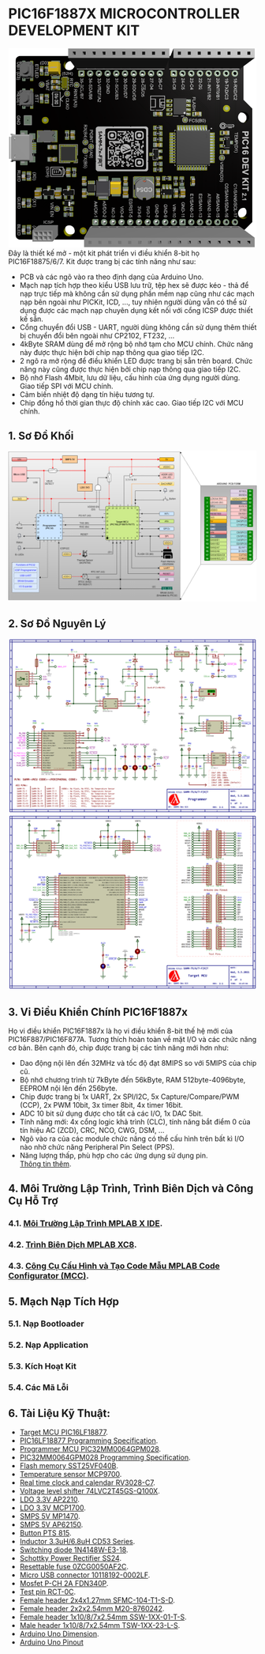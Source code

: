 # PIC16F1887X MICROCONTROLLER DEVELOPMENT KIT
![](https://github.com/sampidevkit/PIC16FDevKit/blob/master/HW/Product/Picture/PIC16DevKit.png?raw=true)
<br/>Đây là thiết kế mở - một kit phát triển vi điều khiển 8-bit họ PIC16F18875/6/7. Kit được trang bị các tính năng như sau:<br/>
* PCB và các ngõ vào ra theo định dạng của Arduino Uno.
* Mạch nạp tích hợp theo kiểu USB lưu trữ, tệp hex sẽ được kéo - thả để nạp trực tiếp mà không cần sử dụng phần mềm nạp cũng như các mạch nạp bên ngoài như PICKit, ICD, ..., tuy nhiên người dùng vẫn có thể sử dụng được các mạch nạp chuyên dụng kết nối với cổng ICSP được thiết kế sẵn.
* Cổng chuyển đổi USB - UART, người dùng không cần sử dụng thêm thiết bị chuyển đổi bên ngoài như CP2102, FT232, ...
* 4kByte SRAM dùng để mở rộng bộ nhớ tạm cho MCU chính. Chức năng này được thực hiện bởi chip nạp thông qua giao tiếp I2C.
* 2 ngõ ra mở rộng để điều khiển LED được trang bị sẵn trên board. Chức năng này cũng được thực hiện bởi chip nạp thông qua giao tiếp I2C.
* Bộ nhớ Flash 4Mbit, lưu dữ liệu, cấu hình của ứng dụng người dùng. Giao tiếp SPI với MCU chính.
* Cảm biến nhiệt độ dạng tín hiệu tương tự.
* Chip đồng hồ thời gian thực độ chính xác cao. Giao tiếp I2C với MCU chính.<br/>
## 1. Sơ Đồ Khối
![](https://github.com/sampidevkit/PIC16FDevKit/blob/master/Docs/Diagram.png?raw=true)
## 2. Sơ Đồ Nguyên Lý
![](https://github.com/sampidevkit/PIC16FDevKit/blob/master/HW/Product/Schematic/PIC16DevKit_001.png?raw=true)
<br/>
![](https://github.com/sampidevkit/PIC16FDevKit/blob/master/HW/Product/Schematic/PIC16DevKit_002.png?raw=true)
## 3. Vi Điều Khiển Chính PIC16F1887x
Họ vi điều khiển PIC16F1887x là họ vi điều khiển 8-bit thế hệ mới của PIC16F887/PIC16F877A. Tương thích hoàn toàn về mặt I/O và các chức năng cơ bản. Bên cạnh đó, chip được trang bị các tính năng mới hơn như:<br/>
* Dao động nội lên đến 32MHz và tốc độ đạt 8MIPS so với 5MIPS của chip cũ.
* Bộ nhớ chương trình từ 7kByte đến 56kByte, RAM 512byte-4096byte, EEPROM nội lên đến 256byte.
* Chip được trang bị 1x UART, 2x SPI/I2C, 5x Capture/Compare/PWM (CCP), 2x PWM 10bit, 3x timer 8bit, 4x timer 16bit.
* ADC 10 bit sử dụng được cho tất cả các I/O, 1x DAC 5bit.
* Tính năng mới: 4x cổng logic khả trình (CLC), tính năng bắt điểm 0 của tín hiệu AC (ZCD), CRC, NCO, CWG, DSM, ...
* Ngõ vào ra của các module chức năng có thể cấu hình trên bất kì I/O nào nhờ chức năng Peripheral Pin Select (PPS).
* Năng lượng thấp, phù hợp cho các ứng dụng sử dụng pin.<br/>
[Thông tin thêm](https://www.microchip.com/wwwproducts/ProductCompare/PIC16F877A/PIC16F18877).
## 4. Môi Trường Lập Trình, Trình Biên Dịch và Công Cụ Hỗ Trợ

### 4.1. [Môi Trường Lập Trình MPLAB X IDE](https://www.microchip.com/en-us/development-tools-tools-and-software/mplab-x-ide).

### 4.2. [Trình Biên Dịch MPLAB XC8](https://www.microchip.com/en-us/development-tools-tools-and-software/mplab-xc-compilers).

### 4.3. [Công Cụ Cấu Hình và Tạo Code Mẫu MPLAB Code Configurator (MCC)](https://www.microchip.com/en-us/development-tools-tools-and-software/embedded-software-center/mplab-code-configurator#Downloads).

## 5. Mạch Nạp Tích Hợp

### 5.1. Nạp Bootloader

### 5.2. Nạp Application

### 5.3. Kích Hoạt Kit

### 5.4. Các Mã Lỗi

## 6. Tài Liệu Kỹ Thuật:
* [Target MCU PIC16LF18877](https://ww1.microchip.com/downloads/en/DeviceDoc/PIC16LF1885777_Data_Sheet_40001825F.pdf).
* [PIC16LF18877 Programming Specification](https://ww1.microchip.com/downloads/en/DeviceDoc/40001753B.pdf).
* [Programmer MCU PIC32MM0064GPM028](https://ww1.microchip.com/downloads/en/DeviceDoc/PIC32MM0256GPM064-Family-Data-Sheet-DS60001387D.pdf).
* [PIC32MM0064GPM028 Programming Specification](https://ww1.microchip.com/downloads/en/DeviceDoc/PIC32MM-Families-Flash-Programming-Specification-DS60001364E.pdf).
* [Flash memory SST25VF040B](https://ww1.microchip.com/downloads/en/DeviceDoc/20005051E.pdf).
* [Temperature sensor MCP9700](https://ww1.microchip.com/downloads/en/DeviceDoc/20001942G.pdf).
* [Real time clock and calendar RV3028-C7](https://www.microcrystal.com/fileadmin/Media/Products/RTC/Datasheet/RV-3028-C7.pdf).
* [Voltage level shifter 74LVC2T45GS-Q100X](https://assets.nexperia.com/documents/data-sheet/74LVC_LVCH2T45_Q100.pdf).
* [LDO 3.3V AP2210](https://www.diodes.com/assets/Datasheets/AP2210.pdf).
* [LDO 3.3V MCP1700](https://ww1.microchip.com/downloads/en/DeviceDoc/MCP1700-Data-Sheet-20001826F.pdf).
* [SMPS 5V MP1470](https://www.monolithicpower.com/en/documentview/productdocument/index/version/2/document_type/Datasheet/lang/en/sku/MP1470/document_id/327/).
* [SMPS 5V AP62150](https://www.diodes.com/assets/Datasheets/AP62150.pdf).
* [Button PTS 815](https://www.ckswitches.com/media/2728/pts815.pdf).
* [Inductor 3.3uH/6.8uH CD53 Series](http://www.coilsjs.com/product/product_images/b/cn_D_1_108.pdf).
* [Switching diode 1N4148W-E3-18](https://www.vishay.com/docs/85748/1n4148w.pdf).
* [Schottky Power Rectifier SS24](https://www.onsemi.com/pdf/datasheet/ss24-d.pdf).
* [Resettable fuse 0ZCG0050AF2C](https://www.belfuse.com/resources/datasheets/circuitprotection/ds-cp-0zcg-series.pdf).
* [Micro USB connector 10118192-0002LF](https://www.amphenol-icc.com/media/wysiwyg/files/drawing/10118192.pdf).
* [Mosfet P-CH 2A FDN340P](https://www.onsemi.com/pdf/datasheet/fdn340p-d.pdf).
* [Test pin RCT-0C](https://www.te.com/commerce/DocumentDelivery/DDEController?Action=srchrtrv&DocNm=1773266&DocType=DS&DocLang=English).
* [Female header 2x4x1.27mm SFMC-104-T1-S-D](http://suddendocs.samtec.com/prints/sfm-thd.pdf).
* [Female header 2x2x2.54mm M20-8760242](https://cdn.harwin.com/pdfs/M20-876.pdf).
* [Female header 1x10/8/7x2.54mm SSW-1XX-01-T-S](http://suddendocs.samtec.com/catalog_english/ssq_th.pdf).
* [Male header 1x10/8/7x2.54mm TSW-1XX-23-L-S](http://suddendocs.samtec.com/catalog_english/tsw_th.pdf).
* [Arduino Uno Dimension](http://arduino.cc/documents/ArduinoUno.dxf).
* [Arduino Uno Pinout](https://content.arduino.cc/assets/Pinout-UNOrev3_latest.png)